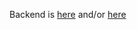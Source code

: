 Backend is [here](https://api.alex-news.students.nomoreparties.site) and/or [here](https://www.api.alex-news.students.nomoreparties.site)
